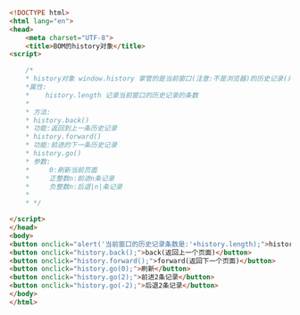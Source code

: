 
<BlogInfo id="266" title="59.BOM的history对象" author="白日梦想猿" pv=0 read_times=0 pre_cost_time="0分41秒" category="js学习" tag_list="['js学习']" create_time="2020.10.02 16:33:03" update_time="2020.10.02 16:47:05" />

```html
<!DOCTYPE html>
<html lang="en">
<head>
    <meta charset="UTF-8">
    <title>BOM的history对象</title>
<script>

    /*
    * history对象 window.history 掌管的是当前窗口(注意:不是浏览器)的历史记录(只要加载的url的不同就会产生一条新记录)
    *属性:
    *    history.length 记录当前窗口的历史记录的条数
    *
    * 方法:
    * history.back()
    * 功能:返回到上一条历史记录
    * history.forward()
    * 功能:前进的下一条历史记录
    * history.go()
    * 参数:
    *     0:刷新当前页面
    *     正整数n:前进n条记录
    *     负整数n:后退|n|条记录
    *
    * */

</script>
</head>
<body>
<button onclick="alert('当前窗口的历史记录条数是:'+history.length);">history</button>
<button onclick="history.back();">back(返回上一个页面)</button>
<button onclick="history.forward();">forward(返回下一个页面)</button>
<button onclick="history.go(0);">刷新</button>
<button onclick="history.go(2);">前进2条记录</button>
<button onclick="history.go(-2);">后退2条记录</button>
</body>
</html>
```
